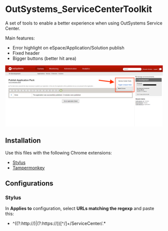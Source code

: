 # OutSystems_ServiceCenterToolkit
A set of tools to enable a better experience when using OutSystems Service Center.

Main features:
- Error highlight on eSpace/Application/Solution publish
- Fixed header
- Bigger buttons (better hit area)

![](img/service_center_screenshot_toolkit.png)

## Installation
Use this files with the following Chrome extensions:
- [Stylus](https://chrome.google.com/webstore/detail/stylus/clngdbkpkpeebahjckkjfobafhncgmne?hl=en)
- [Tampermonkey](https://chrome.google.com/webstore/detail/tampermonkey/dhdgffkkebhmkfjojejmpbldmpobfkfo?hl=en)

## Configurations
### Stylus
In **Applies to** configuration, select **URLs matching the regexp** and paste this:

- ^((?:http:\/\/)|(?:https:\/\/))[^\/]+\/ServiceCenter\/.*
